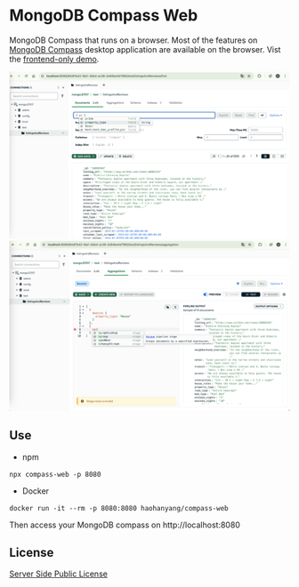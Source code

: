 # MongoDB Compass Web

MongoDB Compass that runs on a browser. Most of the features on [MongoDB Compass](https://www.mongodb.com/products/tools/compass) desktop application are available on the browser. Vist the [frontend-only demo](https://haohanyang.github.io/compass-web/).

![screenshot1](/images/screenshot1.png)
![screenshot2](/images/screenshot2.png)

## Use

- npm

```
npx compass-web -p 8080
```

- Docker

```
docker run -it --rm -p 8080:8080 haohanyang/compass-web

```

Then access your MongoDB compass on http://localhost:8080

## License

[Server Side Public License](/LICENSE)
